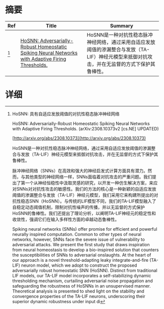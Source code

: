 # 摘要

| Ref | Title | Summary |
| --- | --- | --- |
| [^1] | [HoSNN: Adversarially-Robust Homeostatic Spiking Neural Networks with Adaptive Firing Thresholds.](http://arxiv.org/abs/2308.10373) | HoSNN是一种对抗性稳态脉冲神经网络，通过采用自适应发放阈值的渗漏整合与发放（TA-LIF）神经元模型来抵御对抗攻击，并在无监督的方式下保护其鲁棒性。 |

# 详细

[^1]: HoSNN: 具有自适应发放阈值的对抗性稳态脉冲神经网络

    HoSNN: Adversarially-Robust Homeostatic Spiking Neural Networks with Adaptive Firing Thresholds. (arXiv:2308.10373v2 [cs.NE] UPDATED)

    [http://arxiv.org/abs/2308.10373](http://arxiv.org/abs/2308.10373)

    HoSNN是一种对抗性稳态脉冲神经网络，通过采用自适应发放阈值的渗漏整合与发放（TA-LIF）神经元模型来抵御对抗攻击，并在无监督的方式下保护其鲁棒性。

    

    脉冲神经网络（SNNs）在高效和强大的神经启发式计算方面具有潜力。然而，与其他类型的神经网络一样，SNNs面临着对抗攻击的严重问题。我们提出了第一个从神经恒稳性中汲取灵感的研究，以开发一种仿生解决方案，来应对SNNs对对抗性攻击的敏感性。我们的方法的核心是一种新颖的自适应发放阈值的渗漏整合与发放（TA-LIF）神经元模型，我们采用它来构建所提出的对抗性稳态SNN（HoSNN）。与传统的LIF模型不同，我们的TA-LIF模型融入了自稳定动态阈值机制，限制对抗性噪声的传播，并以无监督的方式保护HoSNN的鲁棒性。我们还提出了理论分析，以阐明TA-LIF神经元的稳定性和收敛性，强调它们在输入多样性方面的卓越动态鲁棒性。

    Spiking neural networks (SNNs) offer promise for efficient and powerful neurally inspired computation. Common to other types of neural networks, however, SNNs face the severe issue of vulnerability to adversarial attacks. We present the first study that draws inspiration from neural homeostasis to develop a bio-inspired solution that counters the susceptibilities of SNNs to adversarial onslaughts. At the heart of our approach is a novel threshold-adapting leaky integrate-and-fire (TA-LIF) neuron model, which we adopt to construct the proposed adversarially robust homeostatic SNN (HoSNN). Distinct from traditional LIF models, our TA-LIF model incorporates a self-stabilizing dynamic thresholding mechanism, curtailing adversarial noise propagation and safeguarding the robustness of HoSNNs in an unsupervised manner. Theoretical analysis is presented to shed light on the stability and convergence properties of the TA-LIF neurons, underscoring their superior dynamic robustness under input di
    

